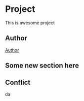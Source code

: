 # Project

This is awesome project

## Author

[Author](author.md)

## Some new section here

## Conflict

da

